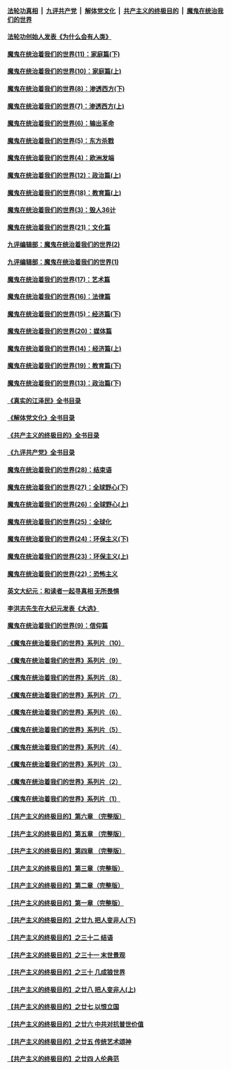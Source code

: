 ####  [法轮功真相](../../../../basic/blob/master/README.md?t=03251611) &nbsp;|&nbsp; [九评共产党](../../../../9ping.md/blob/master/README.md?t=03251611) &nbsp;|&nbsp; [解体党文化](../../../../jtdwh.md/blob/master/README.md?t=03251611)  &nbsp;|&nbsp; [共产主义的终极目的](../../../../gczydzjmd.md/blob/master/README.md?t=03251611) &nbsp;|&nbsp; [魔鬼在统治我们的世界](../../../../mgztzwmdsj.md/blob/master/README.md?t=03251611) 

#### [法轮功创始人发表《为什么会有人类》](../pages/nsc422/n13912117.md?t=03251611) 

#### [魔鬼在统治着我们的世界(11)：家庭篇(下)](../pages/nsc422/n10440961.md?t=03251611) 

#### [魔鬼在统治着我们的世界(10)：家庭篇(上)](../pages/nsc422/n10435448.md?t=03251611) 

#### [魔鬼在统治着我们的世界(8)：渗透西方(下)](../pages/nsc422/n10429603.md?t=03251611) 

#### [魔鬼在统治着我们的世界(7)：渗透西方(上)](../pages/nsc422/n10426013.md?t=03251611) 

#### [魔鬼在统治着我们的世界(6)：输出革命](../pages/nsc422/n10421536.md?t=03251611) 

#### [魔鬼在统治着我们的世界(5)：东方杀戮](../pages/nsc422/n10417707.md?t=03251611) 

#### [魔鬼在统治着我们的世界(4)：欧洲发端](../pages/nsc422/n10414890.md?t=03251611) 

#### [魔鬼在统治着我们的世界(12)：政治篇(上)](../pages/nsc422/n10444576.md?t=03251611) 

#### [魔鬼在统治着我们的世界(18)：教育篇(上)](../pages/nsc422/n10526970.md?t=03251611) 

#### [魔鬼在统治着我们的世界(3)：毁人36计](../pages/nsc422/n10411583.md?t=03251611) 

#### [魔鬼在统治着我们的世界(21)：文化篇](../pages/nsc422/n10597706.md?t=03251611) 

#### [九评编辑部：魔鬼在统治着我们的世界(2)](../pages/nsc422/n10410036.md?t=03251611) 

#### [九评编辑部：魔鬼在统治着我们的世界(1)](../pages/nsc422/n10406825.md?t=03251611) 

#### [魔鬼在统治着我们的世界(17)：艺术篇](../pages/nsc422/n10499093.md?t=03251611) 

#### [魔鬼在统治着我们的世界(16)：法律篇](../pages/nsc422/n10485969.md?t=03251611) 

#### [魔鬼在统治着我们的世界(15)：经济篇(下)](../pages/nsc422/n10469975.md?t=03251611) 

#### [魔鬼在统治着我们的世界(20)：媒体篇](../pages/nsc422/n10586579.md?t=03251611) 

#### [魔鬼在统治着我们的世界(14)：经济篇(上)](../pages/nsc422/n10457370.md?t=03251611) 

#### [魔鬼在统治着我们的世界(19)：教育篇(下)](../pages/nsc422/n10564808.md?t=03251611) 

#### [魔鬼在统治着我们的世界(13)：政治篇(下)](../pages/nsc422/n10448270.md?t=03251611) 

#### [《真实的江泽民》全书目录](../pages/nsc422/n13721399.md?t=03251611) 

#### [《解体党文化》全书目录](../pages/nsc422/n13721157.md?t=03251611) 

#### [《共产主义的终极目的》全书目录](../pages/nsc422/n13721048.md?t=03251611) 

#### [《九评共产党》全书目录](../pages/nsc422/n13708085.md?t=03251611) 

#### [魔鬼在统治着我们的世界(28)：结束语](../pages/nsc422/n10936246.md?t=03251611) 

#### [魔鬼在统治着我们的世界(27)：全球野心(下)](../pages/nsc422/n10928319.md?t=03251611) 

#### [魔鬼在统治着我们的世界(26)：全球野心(上)](../pages/nsc422/n10900318.md?t=03251611) 

#### [魔鬼在统治着我们的世界(25)：全球化](../pages/nsc422/n10788205.md?t=03251611) 

#### [魔鬼在统治着我们的世界(24)：环保主义(下)](../pages/nsc422/n10695307.md?t=03251611) 

#### [魔鬼在统治着我们的世界(23)：环保主义(上)](../pages/nsc422/n10688613.md?t=03251611) 

#### [魔鬼在统治着我们的世界(22)：恐怖主义](../pages/nsc422/n10614727.md?t=03251611) 

#### [英文大纪元：和读者一起寻真相 无所畏惧](../pages/nsc422/n12542027.md?t=03251611) 

#### [李洪志先生在大纪元发表《大选》](../pages/nsc422/n12534746.md?t=03251611) 

#### [魔鬼在统治着我们的世界(9)：信仰篇](../pages/nsc422/n10432159.md?t=03251611) 

#### [《魔鬼在统治着我们的世界》系列片（10）](../pages/nsc422/n12292670.md?t=03251611) 

#### [《魔鬼在统治着我们的世界》系列片（9）](../pages/nsc422/n12290859.md?t=03251611) 

#### [《魔鬼在统治着我们的世界》系列片（8）](../pages/nsc422/n12287445.md?t=03251611) 

#### [《魔鬼在统治着我们的世界》系列片（7）](../pages/nsc422/n12283425.md?t=03251611) 

#### [《魔鬼在统治着我们的世界》系列片（6）](../pages/nsc422/n12282314.md?t=03251611) 

#### [《魔鬼在统治着我们的世界》系列片（5）](../pages/nsc422/n12281419.md?t=03251611) 

#### [《魔鬼在统治着我们的世界》系列片（4）](../pages/nsc422/n12274024.md?t=03251611) 

#### [《魔鬼在统治着我们的世界》系列片（3）](../pages/nsc422/n12271322.md?t=03251611) 

#### [《魔鬼在统治着我们的世界》系列片（2）](../pages/nsc422/n12269049.md?t=03251611) 

#### [《魔鬼在统治着我们的世界》系列片（1）](../pages/nsc422/n12267575.md?t=03251611) 

#### [【共产主义的终极目的】第六章 （完整版）](../pages/nsc422/n11428913.md?t=03251611) 

#### [【共产主义的终极目的】第五章 （完整版）](../pages/nsc422/n11428912.md?t=03251611) 

#### [【共产主义的终极目的】第四章 （完整版）](../pages/nsc422/n11428907.md?t=03251611) 

#### [【共产主义的终极目的】第三章（完整版）](../pages/nsc422/n11428848.md?t=03251611) 

#### [【共产主义的终极目的】第二章（完整版）](../pages/nsc422/n11428831.md?t=03251611) 

#### [【共产主义的终极目的】第一章（完整版）](../pages/nsc422/n11417651.md?t=03251611) 

#### [【共产主义的终极目的】之廿九 把人变非人(下)](../pages/nsc422/n11344140.md?t=03251611) 

#### [【共产主义的终极目的】之三十二 结语](../pages/nsc422/n11360535.md?t=03251611) 

#### [【共产主义的终极目的】之三十一 末世景观](../pages/nsc422/n11351129.md?t=03251611) 

#### [【共产主义的终极目的】之三十 几成狼世界](../pages/nsc422/n11348280.md?t=03251611) 

#### [【共产主义的终极目的】之廿八 把人变非人(上)](../pages/nsc422/n11340492.md?t=03251611) 

#### [【共产主义的终极目的】之廿七 以恨立国](../pages/nsc422/n11336944.md?t=03251611) 

#### [【共产主义的终极目的】之廿六 中共对抗普世价值](../pages/nsc422/n11324785.md?t=03251611) 

#### [【共产主义的终极目的】之廿五 传统艺术颂神](../pages/nsc422/n11296396.md?t=03251611) 

#### [【共产主义的终极目的】之廿四 人伦典范](../pages/nsc422/n11296397.md?t=03251611) 

